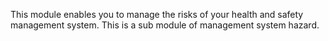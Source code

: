 This module enables you to manage the risks of your health and safety
management system. This is a sub module of management system hazard.
